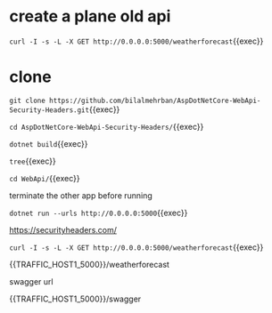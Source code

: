 # create a plane old api

`curl -I -s -L -X GET http://0.0.0.0:5000/weatherforecast`{{exec}}


# clone


`git clone https://github.com/bilalmehrban/AspDotNetCore-WebApi-Security-Headers.git`{{exec}}


`cd AspDotNetCore-WebApi-Security-Headers/`{{exec}}


`dotnet build`{{exec}}

`tree`{{exec}}



`cd WebApi/`{{exec}}

terminate the other app before running


`dotnet run --urls http://0.0.0.0:5000`{{exec}}


https://securityheaders.com/

`curl -I -s -L -X GET http://0.0.0.0:5000/weatherforecast`{{exec}}

{{TRAFFIC_HOST1_5000}}/weatherforecast

swagger url

{{TRAFFIC_HOST1_5000}}/swagger
